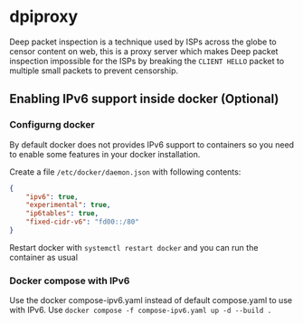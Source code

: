# dpiproxy
Deep packet inspection is a technique used by ISPs across the globe to censor content on web, this is a proxy server which makes Deep packet inspection impossible for the ISPs by breaking the `CLIENT HELLO` packet to multiple small packets to prevent censorship.

## Enabling IPv6 support inside docker (Optional)

### Configurng docker
By default docker does not provides IPv6 support to containers so you need to enable some features in your docker installation.

Create a file `/etc/docker/daemon.json` with following contents:
```json
{
    "ipv6": true,
    "experimental": true,
    "ip6tables": true,
    "fixed-cidr-v6": "fd00::/80"
}
```

Restart docker with `systemctl restart docker` and you can run the container as usual

### Docker compose with IPv6
Use the docker compose-ipv6.yaml instead of default compose.yaml to use with IPv6. Use `docker compose -f compose-ipv6.yaml up -d --build .`
